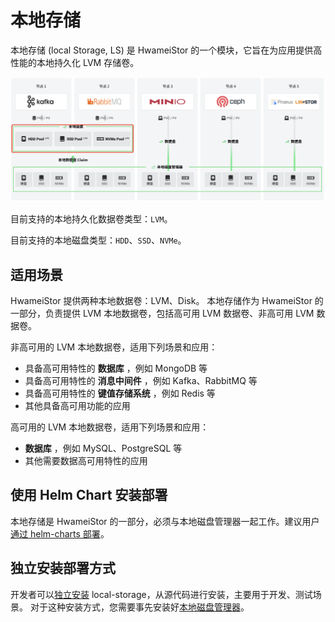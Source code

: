 # 本地存储

本地存储 (local Storage, LS) 是 HwameiStor 的一个模块，它旨在为应用提供高性能的本地持久化 LVM 存储卷。

![本地存储架构图.png](../img/localstor.png)

目前支持的本地持久化数据卷类型：`LVM`。

目前支持的本地磁盘类型：`HDD`、`SSD`、`NVMe`。

## 适用场景

HwameiStor 提供两种本地数据卷：LVM、Disk。
本地存储作为 HwameiStor 的一部分，负责提供 LVM 本地数据卷，包括高可用 LVM 数据卷、非高可用 LVM 数据卷。

非高可用的 LVM 本地数据卷，适用下列场景和应用：

- 具备高可用特性的 **数据库** ，例如 MongoDB 等
- 具备高可用特性的 **消息中间件** ，例如 Kafka、RabbitMQ 等
- 具备高可用特性的 **键值存储系统** ，例如 Redis 等
- 其他具备高可用功能的应用

高可用的 LVM 本地数据卷，适用下列场景和应用：

- **数据库** ，例如 MySQL、PostgreSQL 等
- 其他需要数据高可用特性的应用

## 使用 Helm Chart 安装部署

本地存储是 HwameiStor 的一部分，必须与本地磁盘管理器一起工作。建议用户 [通过 helm-charts 部署](../install/deploy-helmcharts.md)。

## 独立安装部署方式

开发者可以[独立安装](../install/deploy-ui.md) local-storage，从源代码进行安装，主要用于开发、测试场景。
对于这种安装方式，您需要事先安装好[本地磁盘管理器](./ldm.md)。

